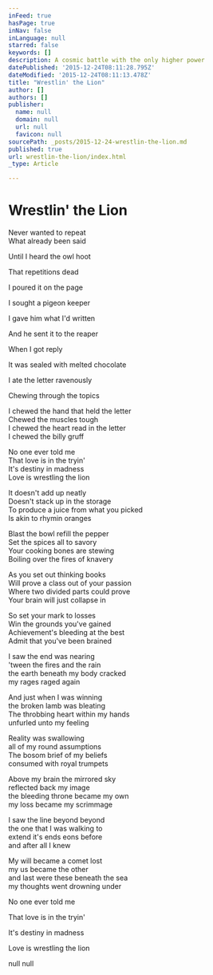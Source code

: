 ```yaml
---
inFeed: true
hasPage: true
inNav: false
inLanguage: null
starred: false
keywords: []
description: A cosmic battle with the only higher power
datePublished: '2015-12-24T08:11:28.795Z'
dateModified: '2015-12-24T08:11:13.478Z'
title: "Wrestlin' the Lion"
author: []
authors: []
publisher:
  name: null
  domain: null
  url: null
  favicon: null
sourcePath: _posts/2015-12-24-wrestlin-the-lion.md
published: true
url: wrestlin-the-lion/index.html
_type: Article

---
```

# Wrestlin' the Lion

Never wanted to repeat   
What already been said
  
Until I heard the owl hoot
  
That repetitions dead 

I poured it on the page
  
I sought a pigeon keeper
  
I gave him what I'd written
  
And he sent it to the reaper 

When I got reply
  
It was sealed with melted chocolate
  
I ate the letter ravenously
  
Chewing through the topics

I chewed the hand that held the letter  
Chewed the muscles tough  
I chewed the heart read in the letter  
I chewed the billy gruff

No one ever told me  
That love is in the tryin'  
It's destiny in madness  
Love is wrestling the lion 

It doesn't add up neatly  
Doesn't stack up in the storage  
To produce a juice from what you picked  
Is akin to rhymin oranges

Blast the bowl refill the pepper  
Set the spices all to savory  
Your cooking bones are stewing  
Boiling over the fires of knavery

As you set out thinking books  
Will prove a class out of your passion  
Where two divided parts could prove  
Your brain will just collapse in

So set your mark to losses  
Win the grounds you've gained  
Achievement's bleeding at the best  
Admit that you've been brained

I saw the end was nearing  
'tween the fires and the rain  
the earth beneath my body cracked  
my rages raged again

And just when I was winning  
the broken lamb was bleating  
The throbbing heart within my hands  
unfurled unto my feeling

Reality was swallowing  
all of my round assumptions  
The bosom brief of my beliefs  
consumed with royal trumpets

Above my brain the mirrored sky  
reflected back my image  
the bleeding throne became my own  
my loss became my scrimmage

I saw the line beyond beyond  
the one that I was walking to  
extend it's ends eons before  
and after all I knew

My will became a comet lost  
my us became the other  
and last were these beneath the sea  
my thoughts went drowning under

No one ever told me

That love is in the tryin'

It's destiny in madness

Love is wrestling the lion

null
null